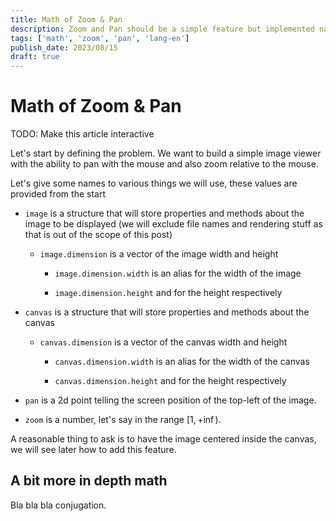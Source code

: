 ```yaml
---
title: Math of Zoom & Pan
description: Zoom and Pan should be a simple feature but implemented naively can get out of hand. In this article I will try and explain how to implement it simply also giving a more in depth look at the math behind this.
tags: ['math', 'zoom', 'pan', 'lang-en']
publish_date: 2023/08/15
draft: true
---
```


# Math of Zoom & Pan

TODO: Make this article interactive

Let's start by defining the problem. We want to build a simple image viewer with the ability to pan with the mouse and also zoom relative to the mouse.

Let's give some names to various things we will use, these values are provided from the start

- `image` is a structure that will store properties and methods about the image to be displayed (we will exclude file names and rendering stuff as that is out of the scope of this post)
    - `image.dimension` is a vector of the image width and height
        - `image.dimension.width` is an alias for the width of the image

        - `image.dimension.height` and for the height respectively

- `canvas` is a structure that will store properties and methods about the canvas
    - `canvas.dimension` is a vector of the canvas width and height
        - `canvas.dimension.width` is an alias for the width of the canvas

        - `canvas.dimension.height` and for the height respectively

- `pan` is a 2d point telling the screen position of the top-left of the image.

- `zoom` is a number, let's say in the range $[1, +\inf)$.

A reasonable thing to ask is to have the image centered inside the canvas, we will see later how to add this feature.

## A bit more in depth math

Bla bla bla conjugation.
